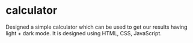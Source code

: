 # calculator
Designed a simple calculator which can be used to get our results having light + dark mode. 
It is designed using HTML, CSS, JavaScript.
